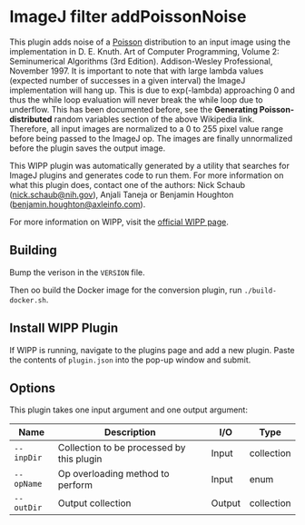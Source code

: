 # ImageJ filter addPoissonNoise

This plugin adds noise of a [Poisson](https://en.wikipedia.org/wiki/Poisson_distribution) distribution to an input image using the
implementation in D. E. Knuth. Art of Computer Programming, Volume 2: 
Seminumerical Algorithms (3rd Edition). Addison-Wesley Professional, 
November 1997. It is important to note that with large lambda values (expected
number of successes in a given interval) the ImageJ implementation will hang up.
This is due to exp(-lambda) approaching 0 and thus the while loop evaluation 
will never break the while loop due to underflow. This has been documented 
before, see the **Generating Poisson-distributed** random variables section of
the above Wikipedia link. Therefore, all input images are normalized to a 0 to 
255 pixel value range before being passed to the ImageJ op. The images are 
finally unnormalized before the plugin saves the output image.

This WIPP plugin was automatically generated by a utility that searches for
ImageJ plugins and generates code to run them. For more information on what this
plugin does, contact one of the authors: Nick Schaub (nick.schaub@nih.gov), 
Anjali Taneja or Benjamin Houghton (benjamin.houghton@axleinfo.com).

For more information on WIPP, visit the [official WIPP page](https://isg.nist.gov/deepzoomweb/software/wipp).

## Building

Bump the verison in the `VERSION` file.

Then oo build the Docker image for the conversion plugin, run
`./build-docker.sh`.

## Install WIPP Plugin

If WIPP is running, navigate to the plugins page and add a new plugin.
Paste the contents of `plugin.json` into the pop-up window and submit.

## Options

This plugin takes one input argument and one output argument:

| Name          | Description             | I/O    | Type   |
|---------------|-------------------------|--------|--------|
| `--inpDir` | Collection to be processed by this plugin | Input | collection |
| `--opName` | Op overloading method to perform | Input | enum |
| `--outDir` | Output collection | Output | collection |

